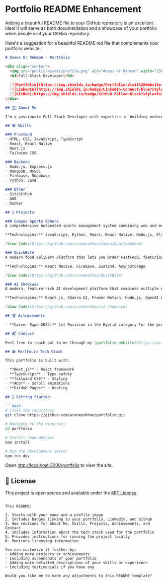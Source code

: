 # Portfolio README Enhancement

Adding a beautiful README file to your GitHub repository is an excellent idea! It will serve as both documentation and a showcase of your portfolio when people visit your GitHub repository.

Here's a suggestion for a beautiful README.md file that complements your portfolio website:

```markdown:c:\Users\Sparkl3r\Desktop\portfolio\README.md
# Anees Ur Rehman - Portfolio

<div align="center">
  <img src="public/assets/profile.png" alt="Anees Ur Rehman" width="150" style="border-radius: 50%;" />
  <h3>Full-Stack Developer</h3>
  
  [![Portfolio](https://img.shields.io/badge/Portfolio-Visit%20Website-blue?style=for-the-badge&logo=vercel)](https://araneeskhan.github.io/portfolio/)
  [![LinkedIn](https://img.shields.io/badge/LinkedIn-Connect-blue?style=for-the-badge&logo=linkedin)](https://linkedin.com/in/araneeskhan)
  [![GitHub](https://img.shields.io/badge/GitHub-Follow-black?style=for-the-badge&logo=github)](https://github.com/araneeskhan)
</div>

## 👨‍💻 About Me

I'm a passionate Full-Stack Developer with expertise in building modern web and mobile applications. I focus on creating clean, efficient, and user-friendly solutions that solve real-world problems.

## 🛠️ Skills

### Frontend
- HTML, CSS, JavaScript, TypeScript
- React, React Native
- Next.js
- Tailwind CSS

### Backend
- Node.js, Express.js
- MongoDB, MySQL
- Firebase, Supabase
- Python, Java

### Other
- Git/GitHub
- AWS
- Docker

## 🚀 Projects

### Campus Sports Sphere
A comprehensive Automated sports management system combining web and mobile technologies to streamline University sports activities.

**Technologies:** JavaScript, Python, React, React Native, Node.js, Flask, Firebase

[View Code](https://github.com/araneeskhan/CampusSportsSphere)

### QuickBite
A modern food delivery platform that lets you Order FastFood, featuring real-time order History Tracking and seamless payment integration.

**Technologies:** React Native, Firebase, Zustand, AsyncStorage

[View Code](https://github.com/araneeskhan/QuickBite)

### AI Showcase
A modern, feature-rich AI development platform that combines multiple AI-powered tools to enhance developer productivity.

**Technologies:** React.js, Chakra UI, Framer Motion, Node.js, OpenAI API

[View Code](https://github.com/araneeskhan/ai-showcase)

## 🏆 Achievements

- **Career Expo 2024:** 1st Position in the Hybrid category for the project "Campus Sports Sphere"

## 📬 Contact

Feel free to reach out to me through my [portfolio website](https://araneeskhan.github.io/portfolio/#contact) or connect with me on [LinkedIn](https://linkedin.com/in/araneeskhan).

## 🛠️ Portfolio Tech Stack

This portfolio is built with:

- **Next.js** - React framework
- **TypeScript** - Type safety
- **Tailwind CSS** - Styling
- **AOS** - Scroll animations
- **GitHub Pages** - Hosting

## 🚀 Getting Started

```bash
# Clone the repository
git clone https://github.com/araneeskhan/portfolio.git

# Navigate to the directory
cd portfolio

# Install dependencies
npm install

# Run the development server
npm run dev
```

Open [http://localhost:3000/portfolio](http://localhost:3000/portfolio) to view the site.

## 📄 License

This project is open source and available under the [MIT License](LICENSE).
```

This README:

1. Starts with your name and a profile image
2. Includes badges linking to your portfolio, LinkedIn, and GitHub
3. Has sections for About Me, Skills, Projects, Achievements, and Contact
4. Includes information about the tech stack used for the portfolio
5. Provides instructions for running the project locally
6. Mentions licensing information

You can customize it further by:
- Adding more projects or achievements
- Including screenshots of your portfolio
- Adding more detailed descriptions of your skills or experience
- Including testimonials if you have any

Would you like me to make any adjustments to this README template?
